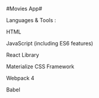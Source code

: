 #Movies App#
		
Languages & Tools :
		
HTML		

JavaScript (including ES6 features)		

React Library		

Materialize CSS Framework		

Webpack 4		

Babel		

